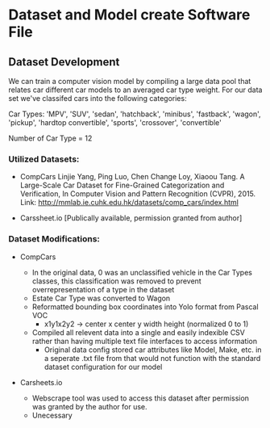 # Dataset and Model create Software File


## Dataset Development
We can train a computer vision model by compiling a large data 
pool that relates car different car models to an averaged car type weight. 
For our data set we've classifed cars into the following categories:

Car Types: 'MPV', 'SUV', 'sedan', 'hatchback', 'minibus', 'fastback', 'wagon',
'pickup', 'hardtop convertible', 'sports', 'crossover', 'convertible'

Number of Car Type = 12

### Utilized Datasets:
* CompCars
Linjie Yang, Ping Luo, Chen Change Loy, Xiaoou Tang. A Large-Scale Car Dataset for Fine-Grained Categorization and Verification, In Computer Vision and Pattern Recognition (CVPR), 2015. Link: http://mmlab.ie.cuhk.edu.hk/datasets/comp_cars/index.html

* Carssheet.io [Publically available, permission granted from author]

### Dataset Modifications:
* CompCars
  * In the original data, 0 was an unclassified vehicle in the Car Types classes, this
  classification was removed to prevent overrepresentation of a type in the dataset
  * Estate Car Type was converted to Wagon
  * Reformatted bounding box coordinates into Yolo format from Pascal VOC
    * x1y1x2y2 -> center x center y width height (normalized 0 to 1)
  * Compiled all relevent data into a single and easily indexible CSV rather than
  having multiple text file interfaces to access information
    * Original data config stored car attributes like Model, Make, etc. in a seperate .txt file from
  that would not function with the standard dataset configuration for our model

* Carsheets.io
  * Webscrape tool was used to access this dataset after permission was granted by
  the author for use. 
  * Unecessary 
